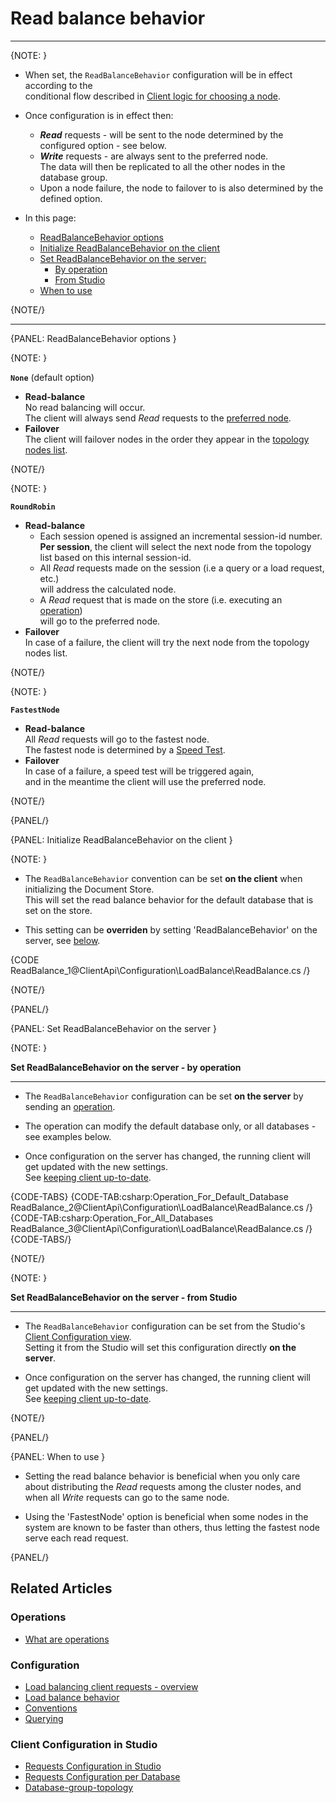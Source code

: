 # Read balance behavior

 ---

{NOTE: }

* When set, the `ReadBalanceBehavior` configuration will be in effect according to the   
  conditional flow described in [Client logic for choosing a node](../../../client-api/configuration/load-balance/overview#client-logic-for-choosing-a-node).

* Once configuration is in effect then:  
  * **_Read_** requests - will be sent to the node determined by the configured option - see below.
  * **_Write_** requests - are always sent to the preferred node.  
    The data will then be replicated to all the other nodes in the database group. 
  * Upon a node failure, the node to failover to is also determined by the defined option.  

* In this page:
    * [ReadBalanceBehavior options](../../../client-api/configuration/load-balance/read-balance-behavior#readbalancebehavior-options)  
    * [Initialize ReadBalanceBehavior on the client](../../../client-api/configuration/load-balance/read-balance-behavior#initialize-readbalancebehavior-on-the-client)  
    * [Set ReadBalanceBehavior on the server:](../../../client-api/configuration/load-balance/read-balance-behavior#set-readbalancebehavior-on-the-server)  
        * [By operation](../../../client-api/configuration/load-balance/read-balance-behavior#setByOperation)  
        * [From Studio](../../../client-api/configuration/load-balance/read-balance-behavior#setFromStudio)  
    * [When to use](../../../client-api/configuration/load-balance/read-balance-behavior#when-to-use)
     
{NOTE/}

---

{PANEL: ReadBalanceBehavior options }

{NOTE: }

__`None`__ (default option)

  * __Read-balance__  
    No read balancing will occur.  
    The client will always send _Read_ requests to the [preferred node](../../../client-api/configuration/load-balance/overview#the-preferred-node).
  * __Failover__  
    The client will failover nodes in the order they appear in the [topology nodes list](../../../studio/database/settings/manage-database-group#database-group-topology---actions).

{NOTE/}

{NOTE: }

__`RoundRobin`__

* __Read-balance__
  * Each session opened is assigned an incremental session-id number.  
    __Per session__, the client will select the next node from the topology list based on this internal session-id.  
  * All _Read_ requests made on the session (i.e a query or a load request, etc.)  
    will address the calculated node.  
  * A _Read_ request that is made on the store (i.e. executing an [operation](../../../client-api/operations/what-are-operations))   
    will go to the preferred node.  
* __Failover__  
  In case of a failure, the client will try the next node from the topology nodes list.  

{NOTE/}

{NOTE: }

__`FastestNode`__  

  * __Read-balance__  
    All _Read_ requests will go to the fastest node.  
    The fastest node is determined by a [Speed Test](../../../client-api/cluster/speed-test).
  * __Failover__  
    In case of a failure, a speed test will be triggered again,  
    and in the meantime the client will use the preferred node.

{NOTE/}

{PANEL/}

{PANEL: Initialize ReadBalanceBehavior on the client }

{NOTE: }

* The `ReadBalanceBehavior` convention can be set __on the client__ when initializing the Document Store.  
  This will set the read balance behavior for the default database that is set on the store.  

* This setting can be __overriden__ by setting 'ReadBalanceBehavior' on the server, see [below](../../../client-api/configuration/load-balance/read-balance-behavior#set-readbalancebehavior-on-the-server).   

{CODE ReadBalance_1@ClientApi\Configuration\LoadBalance\ReadBalance.cs /}

{NOTE/}

{PANEL/}

{PANEL: Set ReadBalanceBehavior on the server }

{NOTE: }

<a id="setByOperation" /> __Set ReadBalanceBehavior on the server - by operation__ 

---

* The `ReadBalanceBehavior` configuration can be set __on the server__ by sending an [operation](../../../client-api/operations/what-are-operations).  

* The operation can modify the default database only, or all databases - see examples below.  

* Once configuration on the server has changed, the running client will get updated with the new settings.  
  See [keeping client up-to-date](../../../client-api/configuration/load-balance/overview#keeping-the-client-topology-up-to-date).  

{CODE-TABS}
{CODE-TAB:csharp:Operation_For_Default_Database ReadBalance_2@ClientApi\Configuration\LoadBalance\ReadBalance.cs /}
{CODE-TAB:csharp:Operation_For_All_Databases ReadBalance_3@ClientApi\Configuration\LoadBalance\ReadBalance.cs /}
{CODE-TABS/}

{NOTE/}

{NOTE: }

<a id="setFromStudio" /> __Set ReadBalanceBehavior on the server - from Studio__

---

* The `ReadBalanceBehavior` configuration can be set from the Studio's [Client Configuration view](../../../studio/database/settings/client-configuration-per-database).  
  Setting it from the Studio will set this configuration directly __on the server__.  

* Once configuration on the server has changed, the running client will get updated with the new settings.  
  See [keeping client up-to-date](../../../client-api/configuration/load-balance/overview#keeping-the-client-topology-up-to-date).  

{NOTE/}

{PANEL/}

{PANEL: When to use }

* Setting the read balance behavior is beneficial when you only care about distributing the _Read_ requests among the cluster nodes,
  and when all _Write_ requests can go to the same node.

* Using the 'FastestNode' option is beneficial when some nodes in the system are known to be faster than others,
  thus letting the fastest node serve each read request.

{PANEL/}

## Related Articles

### Operations

- [What are operations](../../../client-api/operations/what-are-operations)

### Configuration

- [Load balancing client requests - overview](../../../client-api/configuration/load-balance/overview)
- [Load balance behavior](../../../client-api/configuration/load-balance/load-balance-behavior)
- [Conventions](../../../client-api/configuration/conventions)
- [Querying](../../../client-api/configuration/querying)

### Client Configuration in Studio

- [Requests Configuration in Studio](../../../studio/server/client-configuration)
- [Requests Configuration per Database](../../../studio/database/settings/client-configuration-per-database)
- [Database-group-topology](../../../studio/database/settings/manage-database-group#database-group-topology---view)
